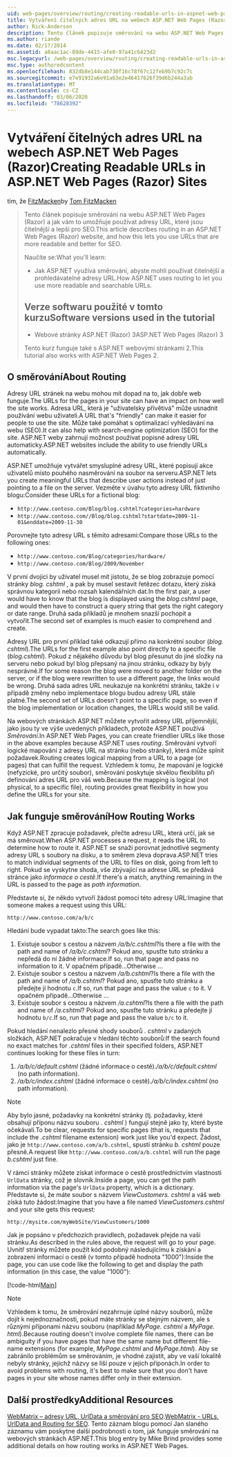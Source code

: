 ```yaml
---
uid: web-pages/overview/routing/creating-readable-urls-in-aspnet-web-pages-sites
title: Vytváření čitelných adres URL na webech ASP.NET Web Pages (Razor) | Microsoft Docs
author: Rick-Anderson
description: Tento článek popisuje směrování na webu ASP.NET Web Pages (Razor) a jak vám to umožňuje používat adresy URL, které jsou čitelnější a lepší pro SEO. Co budete...
ms.author: riande
ms.date: 02/17/2014
ms.assetid: a8aac1ac-89de-4415-afe0-97a41c6423d2
msc.legacyurl: /web-pages/overview/routing/creating-readable-urls-in-aspnet-web-pages-sites
msc.type: authoredcontent
ms.openlocfilehash: 832db8e144cab730f16c78f67c12feb9b7c92c7c
ms.sourcegitcommit: e7e91932a6e91a63e2e46417626f39d6b244a3ab
ms.translationtype: MT
ms.contentlocale: cs-CZ
ms.lasthandoff: 03/06/2020
ms.locfileid: "78628392"
---
```

# <a name="creating-readable-urls-in-aspnet-web-pages-razor-sites"></a><span data-ttu-id="73813-104">Vytváření čitelných adres URL na webech ASP.NET Web Pages (Razor)</span><span class="sxs-lookup"><span data-stu-id="73813-104">Creating Readable URLs in ASP.NET Web Pages (Razor) Sites</span></span>

<span data-ttu-id="73813-105">tím, že [FitzMacken](https://github.com/tfitzmac)</span><span class="sxs-lookup"><span data-stu-id="73813-105">by [Tom FitzMacken](https://github.com/tfitzmac)</span></span>

> <span data-ttu-id="73813-106">Tento článek popisuje směrování na webu ASP.NET Web Pages (Razor) a jak vám to umožňuje používat adresy URL, které jsou čitelnější a lepší pro SEO.</span><span class="sxs-lookup"><span data-stu-id="73813-106">This article describes routing in an ASP.NET Web Pages (Razor) website, and how this lets you use URLs that are more readable and better for SEO.</span></span>
> 
> <span data-ttu-id="73813-107">Naučíte se:</span><span class="sxs-lookup"><span data-stu-id="73813-107">What you'll learn:</span></span>
> 
> - <span data-ttu-id="73813-108">Jak ASP.NET využívá směrování, abyste mohli používat čitelnější a prohledávatelné adresy URL.</span><span class="sxs-lookup"><span data-stu-id="73813-108">How ASP.NET uses routing to let you use more readable and searchable URLs.</span></span>
>   
> 
> ## <a name="software-versions-used-in-the-tutorial"></a><span data-ttu-id="73813-109">Verze softwaru použité v tomto kurzu</span><span class="sxs-lookup"><span data-stu-id="73813-109">Software versions used in the tutorial</span></span>
> 
> 
> - <span data-ttu-id="73813-110">Webové stránky ASP.NET (Razor) 3</span><span class="sxs-lookup"><span data-stu-id="73813-110">ASP.NET Web Pages (Razor) 3</span></span>
>   
> 
> <span data-ttu-id="73813-111">Tento kurz funguje také s ASP.NET webovými stránkami 2.</span><span class="sxs-lookup"><span data-stu-id="73813-111">This tutorial also works with ASP.NET Web Pages 2.</span></span>

## <a name="about-routing"></a><span data-ttu-id="73813-112">O směrování</span><span class="sxs-lookup"><span data-stu-id="73813-112">About Routing</span></span>

<span data-ttu-id="73813-113">Adresy URL stránek na webu mohou mít dopad na to, jak dobře web funguje.</span><span class="sxs-lookup"><span data-stu-id="73813-113">The URLs for the pages in your site can have an impact on how well the site works.</span></span> <span data-ttu-id="73813-114">Adresa URL, která je &quot;uživatelsky přívětivá&quot; může usnadnit používání webu uživateli.</span><span class="sxs-lookup"><span data-stu-id="73813-114">A URL that's &quot;friendly&quot; can make it easier for people to use the site.</span></span> <span data-ttu-id="73813-115">Může také pomáhat s optimalizací vyhledávání na webu (SEO).</span><span class="sxs-lookup"><span data-stu-id="73813-115">It can also help with search-engine optimization (SEO) for the site.</span></span> <span data-ttu-id="73813-116">ASP.NET weby zahrnují možnost používat popisné adresy URL automaticky.</span><span class="sxs-lookup"><span data-stu-id="73813-116">ASP.NET websites include the ability to use friendly URLs automatically.</span></span>

<span data-ttu-id="73813-117">ASP.NET umožňuje vytvářet smysluplné adresy URL, které popisují akce uživatelů místo pouhého nasměrování na soubor na serveru.</span><span class="sxs-lookup"><span data-stu-id="73813-117">ASP.NET lets you create meaningful URLs that describe user actions instead of just pointing to a file on the server.</span></span> <span data-ttu-id="73813-118">Vezměte v úvahu tyto adresy URL fiktivního blogu:</span><span class="sxs-lookup"><span data-stu-id="73813-118">Consider these URLs for a fictional blog:</span></span>

- `http://www.contoso.com/Blog/blog.cshtml?categories=hardware`
- `http://www.contoso.com//Blog/blog.cshtml?startdate=2009-11-01&enddate=2009-11-30`

<span data-ttu-id="73813-119">Porovnejte tyto adresy URL s těmito adresami:</span><span class="sxs-lookup"><span data-stu-id="73813-119">Compare those URLs to the following ones:</span></span>

- `http://www.contoso.com/Blog/categories/hardware/`
- `http://www.contoso.com/Blog/2009/November`

<span data-ttu-id="73813-120">V první dvojici by uživatel musel mít jistotu, že se blog zobrazuje pomocí stránky *blog. cshtml* , a pak by musel sestavit řetězec dotazu, který získá správnou kategorii nebo rozsah kalendářních dat.</span><span class="sxs-lookup"><span data-stu-id="73813-120">In the first pair, a user would have to know that the blog is displayed using the *blog.cshtml* page, and would then have to construct a query string that gets the right category or date range.</span></span> <span data-ttu-id="73813-121">Druhá sada příkladů je mnohem snazší pochopit a vytvořit.</span><span class="sxs-lookup"><span data-stu-id="73813-121">The second set of examples is much easier to comprehend and create.</span></span>

<span data-ttu-id="73813-122">Adresy URL pro první příklad také odkazují přímo na konkrétní soubor (*blog. cshtml*).</span><span class="sxs-lookup"><span data-stu-id="73813-122">The URLs for the first example also point directly to a specific file (*blog.cshtml*).</span></span> <span data-ttu-id="73813-123">Pokud z nějakého důvodu byl blog přesunut do jiné složky na serveru nebo pokud byl blog přepsaný na jinou stránku, odkazy by byly nesprávné.</span><span class="sxs-lookup"><span data-stu-id="73813-123">If for some reason the blog were moved to another folder on the server, or if the blog were rewritten to use a different page, the links would be wrong.</span></span> <span data-ttu-id="73813-124">Druhá sada adres URL neukazuje na konkrétní stránku, takže i v případě změny nebo implementace blogu budou adresy URL stále platné.</span><span class="sxs-lookup"><span data-stu-id="73813-124">The second set of URLs doesn't point to a specific page, so even if the blog implementation or location changes, the URLs would still be valid.</span></span>

<span data-ttu-id="73813-125">Na webových stránkách ASP.NET můžete vytvořit adresy URL příjemnější, jako jsou ty ve výše uvedených příkladech, protože ASP.NET používá *Směrování*.</span><span class="sxs-lookup"><span data-stu-id="73813-125">In ASP.NET Web Pages, you can create friendlier URLs like those in the above examples because ASP.NET uses *routing*.</span></span> <span data-ttu-id="73813-126">Směrování vytvoří logické mapování z adresy URL na stránku (nebo stránky), která může splnit požadavek.</span><span class="sxs-lookup"><span data-stu-id="73813-126">Routing creates logical mapping from a URL to a page (or pages) that can fulfill the request.</span></span> <span data-ttu-id="73813-127">Vzhledem k tomu, že mapování je logické (nefyzické, pro určitý soubor), směrování poskytuje skvělou flexibilitu při definování adres URL pro váš web.</span><span class="sxs-lookup"><span data-stu-id="73813-127">Because the mapping is logical (not physical, to a specific file), routing provides great flexibility in how you define the URLs for your site.</span></span>

## <a name="how-routing-works"></a><span data-ttu-id="73813-128">Jak funguje směrování</span><span class="sxs-lookup"><span data-stu-id="73813-128">How Routing Works</span></span>

<span data-ttu-id="73813-129">Když ASP.NET zpracuje požadavek, přečte adresu URL, která určí, jak se má směrovat.</span><span class="sxs-lookup"><span data-stu-id="73813-129">When ASP.NET processes a request, it reads the URL to determine how to route it.</span></span> <span data-ttu-id="73813-130">ASP.NET se snaží porovnat jednotlivé segmenty adresy URL s soubory na disku, a to směrem zleva doprava.</span><span class="sxs-lookup"><span data-stu-id="73813-130">ASP.NET tries to match individual segments of the URL to files on disk, going from left to right.</span></span> <span data-ttu-id="73813-131">Pokud se vyskytne shoda, vše zbývající na adrese URL se předává stránce jako *informace o cestě*.</span><span class="sxs-lookup"><span data-stu-id="73813-131">If there's a match, anything remaining in the URL is passed to the page as *path information*.</span></span>

<span data-ttu-id="73813-132">Představte si, že někdo vytvoří žádost pomocí této adresy URL:</span><span class="sxs-lookup"><span data-stu-id="73813-132">Imagine that someone makes a request using this URL:</span></span>

`http://www.contoso.com/a/b/c`

<span data-ttu-id="73813-133">Hledání bude vypadat takto:</span><span class="sxs-lookup"><span data-stu-id="73813-133">The search goes like this:</span></span>

1. <span data-ttu-id="73813-134">Existuje soubor s cestou a názvem */a/b/c.cshtml*?</span><span class="sxs-lookup"><span data-stu-id="73813-134">Is there a file with the path and name of */a/b/c.cshtml*?</span></span> <span data-ttu-id="73813-135">Pokud ano, spusťte tuto stránku a nepředá do ní žádné informace.</span><span class="sxs-lookup"><span data-stu-id="73813-135">If so, run that page and pass no information to it.</span></span> <span data-ttu-id="73813-136">V opačném případě...</span><span class="sxs-lookup"><span data-stu-id="73813-136">Otherwise ...</span></span>
2. <span data-ttu-id="73813-137">Existuje soubor s cestou a názvem */a/b.cshtml*?</span><span class="sxs-lookup"><span data-stu-id="73813-137">Is there a file with the path and name of */a/b.cshtml*?</span></span> <span data-ttu-id="73813-138">Pokud ano, spusťte tuto stránku a předejte jí hodnotu `c`.</span><span class="sxs-lookup"><span data-stu-id="73813-138">If so, run that page and pass the value `c` to it.</span></span> <span data-ttu-id="73813-139">V opačném případě...</span><span class="sxs-lookup"><span data-stu-id="73813-139">Otherwise …</span></span>
3. <span data-ttu-id="73813-140">Existuje soubor s cestou a názvem */a.cshtml*?</span><span class="sxs-lookup"><span data-stu-id="73813-140">Is there a file with the path and name of */a.cshtml*?</span></span> <span data-ttu-id="73813-141">Pokud ano, spusťte tuto stránku a předejte jí hodnotu `b/c`.</span><span class="sxs-lookup"><span data-stu-id="73813-141">If so, run that page and pass the value `b/c` to it.</span></span>

<span data-ttu-id="73813-142">Pokud hledání nenalezlo přesné shody souborů *. cshtml* v zadaných složkách, ASP.NET pokračuje v hledání těchto souborů:</span><span class="sxs-lookup"><span data-stu-id="73813-142">If the search found no exact matches for *.cshtml* files in their specified folders, ASP.NET continues looking for these files in turn:</span></span>

1. <span data-ttu-id="73813-143">*/a/b/c/default.cshtml* (žádné informace o cestě).</span><span class="sxs-lookup"><span data-stu-id="73813-143">*/a/b/c/default.cshtml* (no path information).</span></span>
2. <span data-ttu-id="73813-144">*/a/b/c/index.cshtml* (žádné informace o cestě).</span><span class="sxs-lookup"><span data-stu-id="73813-144">*/a/b/c/index.cshtml* (no path information).</span></span>

> [!NOTE]
> <span data-ttu-id="73813-145">Aby bylo jasné, požadavky na konkrétní stránky (tj. požadavky, které obsahují příponu názvu souboru *. cshtml* ) fungují stejně jako ty, které byste očekávali.</span><span class="sxs-lookup"><span data-stu-id="73813-145">To be clear, requests for specific pages (that is, requests that include the *.cshtml* filename extension) work just like you'd expect.</span></span> <span data-ttu-id="73813-146">Žádost, jako je `http://www.contoso.com/a/b.cshtml`, spustí stránku *b. cshtml* pouze přesně.</span><span class="sxs-lookup"><span data-stu-id="73813-146">A request like `http://www.contoso.com/a/b.cshtml` will run the page *b.cshtml* just fine.</span></span>

<span data-ttu-id="73813-147">V rámci stránky můžete získat informace o cestě prostřednictvím vlastnosti `UrlData` stránky, což je slovník.</span><span class="sxs-lookup"><span data-stu-id="73813-147">Inside a page, you can get the path information via the page's `UrlData` property, which is a dictionary.</span></span> <span data-ttu-id="73813-148">Představte si, že máte soubor s názvem *ViewCustomers. cshtml* a váš web získá tuto žádost:</span><span class="sxs-lookup"><span data-stu-id="73813-148">Imagine that you have a file named *ViewCustomers.cshtml* and your site gets this request:</span></span>

`http://mysite.com/myWebSite/ViewCustomers/1000`

<span data-ttu-id="73813-149">Jak je popsáno v předchozích pravidlech, požadavek přejde na vaši stránku.</span><span class="sxs-lookup"><span data-stu-id="73813-149">As described in the rules above, the request will go to your page.</span></span> <span data-ttu-id="73813-150">Uvnitř stránky můžete použít kód podobný následujícímu k získání a zobrazení informací o cestě (v tomto případě hodnota &quot;1000&quot;):</span><span class="sxs-lookup"><span data-stu-id="73813-150">Inside the page, you can use code like the following to get and display the path information (in this case, the value &quot;1000&quot;):</span></span>

[!code-html[Main](creating-readable-urls-in-aspnet-web-pages-sites/samples/sample1.html)]

> [!NOTE]
> <span data-ttu-id="73813-151">Vzhledem k tomu, že směrování nezahrnuje úplné názvy souborů, může dojít k nejednoznačnosti, pokud máte stránky se stejným názvem, ale s různými příponami názvu souboru (například *MyPage. cshtml* a *MyPage. html*).</span><span class="sxs-lookup"><span data-stu-id="73813-151">Because routing doesn't involve complete file names, there can be ambiguity if you have pages that have the same name but different file-name extensions (for example, *MyPage.cshtml* and *MyPage.html*).</span></span> <span data-ttu-id="73813-152">Aby se zabránilo problémům se směrováním, je vhodné zajistit, aby ve vaší lokalitě nebyly stránky, jejichž názvy se liší pouze v jejich příponách.</span><span class="sxs-lookup"><span data-stu-id="73813-152">In order to avoid problems with routing, it's best to make sure that you don't have pages in your site whose names differ only in their extension.</span></span>

<a id="Additional_Resources"></a>
## <a name="additional-resources"></a><span data-ttu-id="73813-153">Další prostředky</span><span class="sxs-lookup"><span data-stu-id="73813-153">Additional Resources</span></span>

<span data-ttu-id="73813-154">[WebMatrix – adresy URL, UrlData a směrování pro SEO](http://www.mikesdotnetting.com/Article/165/WebMatrix-URLs-UrlData-and-Routing-for-SEO).</span><span class="sxs-lookup"><span data-stu-id="73813-154">[WebMatrix - URLs, UrlData and Routing for SEO](http://www.mikesdotnetting.com/Article/165/WebMatrix-URLs-UrlData-and-Routing-for-SEO).</span></span> <span data-ttu-id="73813-155">Tento záznam blogu pomocí Jan slaného záznamu vám poskytne další podrobnosti o tom, jak funguje směrování na webových stránkách ASP.NET.</span><span class="sxs-lookup"><span data-stu-id="73813-155">This blog entry by Mike Brind provides some additional details on how routing works in ASP.NET Web Pages.</span></span>
